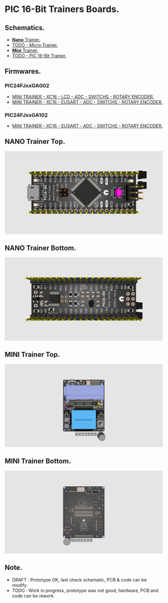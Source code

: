 # PIC 16-Bit Trainers Boards.

## Schematics.

- [**Nano** Trainer.](https://github.com/tronixio/trainers-pic16bit/blob/main/Kicad/nano/extras/schematic.pdf)
- [TODO - Micro Trainer.](https://github.com/tronixio/trainers-pic8bit/blob/main/Kicad/micro/extras/schematic.pdf)
- [**Mini** Trainer.](https://github.com/tronixio/trainers-pic16bit/blob/main/Kicad/mini/extras/schematic.pdf)
- [TODO - PIC 16-Bit Trainer.](https://github.com/tronixio/trainers-pic8bit/blob/main/Kicad/micro/extras/schematic.pdf)

## Firmwares.

### PIC24FJxxGA002

- [MINI TRAINER - XC16 - LCD - ADC - SWITCHS - ROTARY ENCODER.](https://github.com/tronixio/trainers-pic16bit/blob/main/Firmwares/pic24fjxxga/pic24fjxxga002-mini-xc16-lcd.md)
- [MINI TRAINER - XC16 - EUSART - ADC - SWITCHS - ROTARY ENCODER.](https://github.com/tronixio/trainers-pic16bit/blob/main/Firmwares/pic24fjxxga/pic24fjxxga002-mini-xc16-eusart.md)

### PIC24FJxxGA102
<!--
- [PIC24FJxxGA102 - XC16 - LCD - ADC - SWITCHS - ROTARY ENCODER.](https://github.com/tronixio/trainers-pic16bit/blob/main/Firmwares/pic24fjxxga/pic24fjxxga102-mini-xc16-lcd.md)
-->
- [MINI TRAINER - XC16 - EUSART - ADC - SWITCHS - ROTARY ENCODER.](https://github.com/tronixio/trainers-pic16bit/blob/main/Firmwares/pic24fjxxga/pic24fjxxga102-mini-xc16-eusart.md)

## NANO Trainer Top.

![NANO Trainer Top.](https://raw.githubusercontent.com/tronixio/trainers-pic16bit/main/Kicad/nano/extras/top.png)

## NANO Trainer Bottom.

![NANO Trainer Bottom.](https://raw.githubusercontent.com/tronixio/trainers-pic16bit/main/Kicad/nano/extras/bottom.png)

## MINI Trainer Top.

![MINI Trainer Top.](https://raw.githubusercontent.com/tronixio/trainers-pic16bit/main/Kicad/mini/extras/top.png)

## MINI Trainer Bottom.

![MINI Trainer Bottom.](https://raw.githubusercontent.com/tronixio/trainers-pic16bit/main/Kicad/mini/extras/bottom.png)

## Note.

- DRAFT : Prototype OK, last check schematic, PCB & code can be modify.
- TODO : Work in progress, prototype was not good, hardware, PCB and code can be rework.
